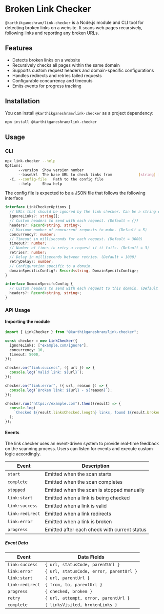 # Broken Link Checker

`@karthikganeshram/link-checker` is a Node.js module and CLI tool for detecting broken links on a website. It scans web pages recursively, following links and reporting any broken URLs.

## Features

- Detects broken links on a website
- Recursively checks all pages within the same domain
- Supports custom request headers and domain-specific configurations
- Handles redirects and retries failed requests
- Configurable concurrency and timeouts
- Emits events for progress tracking

## Installation

You can install `@karthikganeshram/link-checker` as a project dependency:

```sh
npm install @karthikganeshram/link-checker
```

## Usage

### CLI

```sh
npx link-checker --help
Options:
      --version  Show version number                                   [boolean]
      --baseUrl  The base URL to check links from            [string] [required]
  -C, --config-file   Path to the config file                           [string]
      --help     Show help                                             [boolean]

```

The config file is expected to be a JSON file that follows the following interface

```ts
interface LinkCheckerOptions {
  // URLs that should be ignored by the link checker. Can be a string or a regular expression. (Default = [])
  ignoreLinks?: string[];
  // Custom headers to send with each request. (Default = {})
  headers?: Record<string, string>;
  // Maximum number of concurrent requests to make. (Default = 5)
  concurrency?: number;
  // Timeout in milliseconds for each request. (Default = 3000)
  timeout?: number;
  // Number of times to retry a request if it fails. (Default = 3)
  retries?: number;
  // Delay in milliseconds between retries. (Default = 1000)
  retryDelay?: number;
  // Configuration specific to a domain.
  domainSpecificConfig?: Record<string, DomainSpecifcConfig>;
}

interface DomainSpecifcConfig {
  // Custom headers to send with each request to this domain. (Default = {})
  headers?: Record<string, string>;
}
```

### API Usage

#### Importing the module

```typescript
import { LinkChecker } from "@karthikganeshram/link-checker";

const checker = new LinkChecker({
  ignoreLinks: ["example.com/ignore"],
  concurrency: 10,
  timeout: 5000,
});

checker.on("link:success", ({ url }) => {
  console.log(`Valid link: ${url}`);
});

checker.on("link:error", ({ url, reason }) => {
  console.log(`Broken link: ${url} - ${reason}`);
});

checker.run("https://example.com").then((result) => {
  console.log(
    `Checked ${result.linksChecked.length} links, found ${result.brokenLinks.length} broken links.`,
  );
});
```

#### Events

The link checker uses an event-driven system to provide real-time feedback on the scanning process. Users can listen for events and execute custom logic accordingly.

| Event           | Description                                  |
| --------------- | -------------------------------------------- |
| `start`         | Emitted when the scan starts                 |
| `complete`      | Emitted when the scan completes              |
| `stopped`       | Emitted when the scan is stopped manually    |
| `link:start`    | Emitted when a link is being checked         |
| `link:success`  | Emitted when a link is valid                 |
| `link:redirect` | Emitted when a link redirects                |
| `link:error`    | Emitted when a link is broken                |
| `progress`      | Emitted after each check with current status |

##### Event Data

| Event           | Data Fields                             |
| --------------- | --------------------------------------- |
| `link:success`  | `{ url, statusCode, parentUrl }`        |
| `link:error`    | `{ url, statusCode, error, parentUrl }` |
| `link:start`    | `{ url, parentUrl }`                    |
| `link:redirect` | `{ from, to, parentUrl }`               |
| `progress`      | `{ checked, broken }`                   |
| `retry`         | `{ url, attempt, error, parentUrl }`    |
| `complete`      | `{ linksVisited, brokenLinks }`         |
